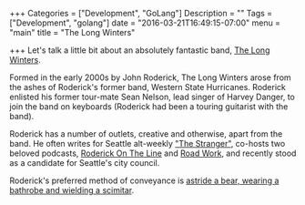 +++
Categories = ["Development", "GoLang"]
Description = ""
Tags = ["Development", "golang"]
date = "2016-03-21T16:49:15-07:00"
menu = "main"
title = "The Long Winters"

+++
Let's talk a little bit about an absolutely fantastic band, [The Long Winters](www.thelongwinters.com).

Formed in the early 2000s by John Roderick, The Long Winters arose from the ashes of Roderick's former band, Western State Hurricanes. Roderick enlisted his former tour-mate Sean Nelson, lead singer of Harvey Danger, to join the band on keyboards (Roderick had been a touring guitarist with the band).

Roderick has a number of outlets, creative and otherwise, apart from the band. He often writes for Seattle alt-weekly ["The Stranger"](www.thestranger.com), co-hosts two beloved podcasts, [Roderick On The Line](http://www.merlinmann.com/roderick/) and [Road Work](http://5by5.tv/roadwork), and recently stood as a candidate for Seattle's city council.

Roderick's preferred method of conveyance is [astride a bear, wearing a bathrobe and wielding a scimitar](http://www.merlinmann.com/roderick/ep-70-bad-cop-worse-cop-man-in-bathrobe.html).
